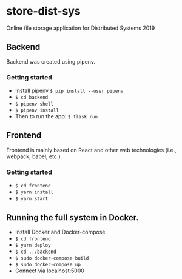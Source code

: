 # store-dist-sys
Online file storage application for Distributed Systems 2019


## Backend
Backend was created using pipenv.
### Getting started
- Install pipenv `$ pip install --user pipenv`
- `$ cd backend`
- `$ pipenv shell`
- `$ pipenv install`
- Then to run the app: `$ flask run`

## Frontend
Frontend is mainly based on React and other web technologies (i.e., webpack,
babel, etc.).
### Getting started
* `$ cd frontend`
* `$ yarn install`
* `$ yarn start`

## Running the full system in Docker.
- Install Docker and Docker-compose
- `$ cd frontend`
- `$ yarn deploy`
- `$ cd ../backend`
- `$ sudo docker-compose build`
- `$ sudo docker-compose up`
- Connect via localhost:5000
